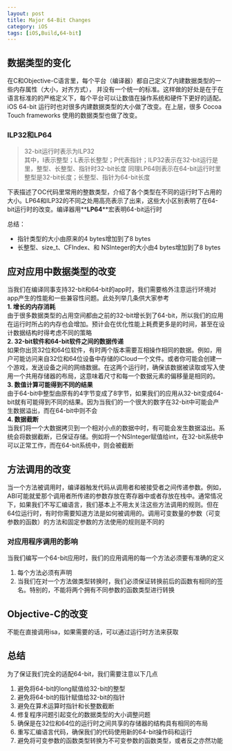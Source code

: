 ```yaml
---
layout: post
title: Major 64-Bit Changes
category: iOS
tags: [iOS,Build,64-bit]
---
```


## 数据类型的变化
在C和Objective-C语言里，每个平台（编译器）都自己定义了内建数据类型的一些内存属性（大小，对齐方式）， 并没有一个统一的标准。这样做的好处是在于在语言标准的的严格定义下，每个平台可以让数值在操作系统和硬件下更好的适配。 iOS 64-bit 运行时也对很多内建数据类型的大小做了改变。在上层，很多 Cocoa Touch frameworks 使用的数据类型也做了改变。
### ILP32和LP64
>32-bit运行时表示为ILP32  
其中，I表示整型；L表示长整型；P代表指针；ILP32表示在32-bit运行是里，整型、长整型、指针时32-bit长度
同理LP64则表示在64-bit运行时里 整型是32-bit长度；长整型、指针为64-bit长度

下表描述了OC代码里常用的整数类型，介绍了各个类型在不同的运行时下占用的大小。LP64和ILP32的不同之处用高亮表示了出来，这些大小区别表明了在64-bit运行时的改变。编译器用**__LP64__**宏表明64-bit运行时  

总结：  
* 指针类型的大小由原来的4 bytes增加到了8 bytes  
* 长整型、size_t、CFIndex、和 NSInteger的大小由4 bytes增加到了8 bytes  


## 应对应用中数据类型的改变
当我们在编译同事支持32-bit和64-bit的app时，我们需要格外注意运行环境对app产生的性能和一些兼容性问题。此处列举几条供大家参考  
**1. 增长的内存消耗**    
由于很多数据类型的占用空间都由之前的32-bit增长到了64-bit，所以我们的应用在运行时所占的内存也会增加。预计会在优化性能上耗费更多是的时间，甚至在设计数据结构时得考虑不同的策略  
**2. 32-bit软件和64-bit软件之间的数据传递**  
如果你出货32位和64位软件，有时两个版本需要互相操作相同的数据。例如，用户可能访问来自32位和64位设备中存储的iCloud一个文件。或者你可能会创建一个游戏，发送设备之间的网络数据。在这两个运行时，确保该数据被读取或写入使用一个共用存储器的布局，这意味着尺寸和每一个数据元素的偏移量是相同的。  
**3. 数值计算可能得到不同的结果**  
由于64-bit中整型由原有的4字节变成了8字节，如果我们的应用从32-bit变成64-bit就有可能得到不同的结果。因为当我们的一个很大的数字在32-bit中可能会产生数据溢出，而在64-bit中则不会    
**4. 数据截断**  
当我们将一个大数据拷贝到一个相对小点的数据中时，有可能会发生数据溢出。系统会将数据截断，已保证存储。例如将一个NSInteger赋值给int，在32-bit系统中可以正常工作，而在64-bit系统中，则会被截断  

## 方法调用的改变
当一个方法被调用时，编译器触发代码从调用者和被接受者之间传递参数。例如，ABI可能就爱那个调用者所传递的参数存放在寄存器中或者存放在栈中。通常情况下，如果我们不写汇编语言，我们基本上不用太关注这些方法调用的规则。但在64位运行时，有时你需要知道方法是如何被调用的。调用可变数量的参数（可变参数的函数）的方法和固定参数的方法使用的规则是不同的

### 对应用程序调用的影响
当我们编写一个64-bit应用时，我们的应用调用的每一个方法必须要有准确的定义
1. 每个方法必须有声明
2. 当我们在对一个方法做类型转换时，我们必须保证转换前后的函数有相同的签名。特别的，不能将两个拥有不同参数的函数类型进行转换

## Objective-C的改变
不能在直接调用isa，如果需要的话，可以通过运行时方法来获取

## 总结
为了保证我们完全的适配64-bit，我们需要注意以下几点  
1. 避免将64-bit的long赋值给32-bit的整型  
2. 避免将64-bit的指针赋值给32-bit的指针  
3. 避免在算术运算时指针和长整数截断  
4. 修复程序问题引起变化的数据类型的大小调整问题  
5. 确保是在32位和64位的运行时之间共享的存储器的结构具有相同的布局  
6. 重写汇编语言代码，确保我们的代码使用新的64-bit操作码和运行  
7. 避免将可变参数的函数类型转换为不可变参数的函数类型，或者反之亦然功能  











